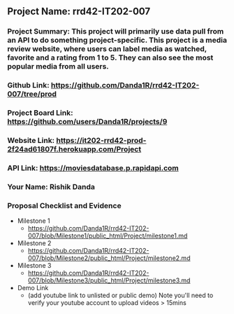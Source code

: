 ## Project Name: rrd42-IT202-007

### Project Summary: This project will primarily use data pull from an API to do something project-specific. This project is a media review website, where users can label media as watched, favorite and a rating from 1 to 5. They can also see the most popular media from all users.

### Github Link: https://github.com/Danda1R/rrd42-IT202-007/tree/prod

### Project Board Link: https://github.com/users/Danda1R/projects/9

### Website Link: https://it202-rrd42-prod-2f24ad61807f.herokuapp.com/Project

### API Link: https://moviesdatabase.p.rapidapi.com

### Your Name: Rishik Danda

### Proposal Checklist and Evidence

- Milestone 1
  - https://github.com/Danda1R/rrd42-IT202-007/blob/Milestone1/public_html/Project/milestone1.md
- Milestone 2
  - https://github.com/Danda1R/rrd42-IT202-007/blob/Milestone2/public_html/Project/milestone2.md
- Milestone 3
  - https://github.com/Danda1R/rrd42-IT202-007/blob/Milestone3/public_html/Project/milestone3.md
- Demo Link
  - (add youtube link to unlisted or public demo) Note you'll need to verify your youtube account to upload videos > 15mins
